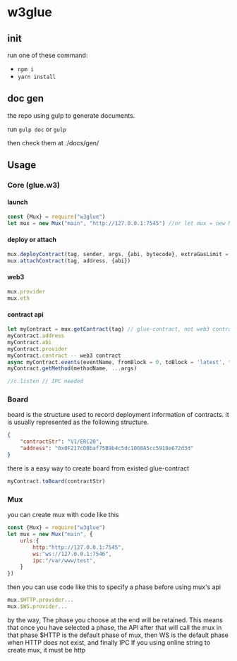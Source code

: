 # w3glue

## init

run one of these command:

- `npm i`
- `yarn install`

## doc gen

the repo using gulp to generate documents.

run `gulp doc` or `gulp`

then check them at ./docs/gen/

## Usage

### Core (glue.w3)

#### launch

```js
const {Mux} = require("w3glue")
let mux = new Mux("main", "http://127.0.0.1:7545") //or let mux = new Mux("main", "ws://127.0.0.1:7546")
```

#### deploy or attach

```js
mux.deployContract(tag, sender, args, {abi, bytecode}, extraGasLimit = 1) // {abi, bytecode} is a BOX
mux.attachContract(tag, address, {abi})
```

#### web3

```js
mux.provider
mux.eth
```

#### contract api

```js
let myContract = mux.getContract(tag) // glue-contract, not web3 contract
myContract.address
myContract.abi
myContract.provider
myContract.contract -- web3 contract
async myContract.events(eventName, fromBlock = 0, toBlock = 'latest', filter = undefined)
myContract.getMethod(methodName, ...args)

//c.listen // IPC needed
```

### Board

board is the structure used to record deployment information of contracts.
it is usually represented as the following structure.
```json
{
    "contractStr": "V1/ERC20",
    "address": "0x0F217cDBbaf75B9b4c5dc1008A5cc5918e672d3d"
}
```

there is a easy way to create board from existed glue-contract
```js
myContract.toBoard(contractStr)
```

### Mux

you can create mux with code like this

```js
const {Mux} = require("w3glue")
let mux = new Mux("main", {
    urls:{
        http:"http://127.0.0.1:7545",
        ws:"ws://127.0.0.1:7546",
        ipc:"/var/www/test",
    }
})
```

then you can use code like this to specify a phase before using mux's api

```js
mux.$HTTP.provider...
mux.$WS.provider...
```

by the way, The phase you choose at the end will be retained.
This means that once you have selected a phase, the API after that will call the mux in that phase
$HTTP is the default phase of mux, then WS is the default phase when HTTP does not exist, and finally IPC
If you using online string to create mux, it must be http
